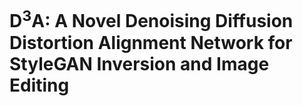 # D<sup>3</sup>A: A Novel Denoising Diffusion Distortion Alignment Network for StyleGAN Inversion and Image Editing 
